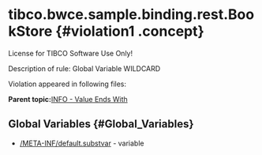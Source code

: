 # tibco.bwce.sample.binding.rest.BookStore {#violation1 .concept}

License for TIBCO Software Use Only!

Description of rule: Global Variable WILDCARD

Violation appeared in following files:

**Parent topic:**[INFO - Value Ends With](../../../qa/rules/INFO_-_Value_Ends_With.md)

## Global Variables {#Global_Variables}

-   [/META-INF/default.substvar](../../../projects/tibco.bwce.sample.binding.rest.BookStore/META-INF/default.substvar.md) - variable

